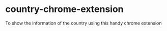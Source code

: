 # country-chrome-extension
To show the information of the country using this handy chrome extension
